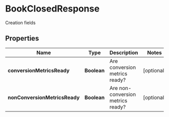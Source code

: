 

# BookClosedResponse

Creation fields

## Properties

| Name | Type | Description | Notes |
|------------ | ------------- | ------------- | -------------|
|**conversionMetricsReady** | **Boolean** | Are conversion metrics ready? |  [optional] |
|**nonConversionMetricsReady** | **Boolean** | Are non-conversion metrics ready? |  [optional] |



